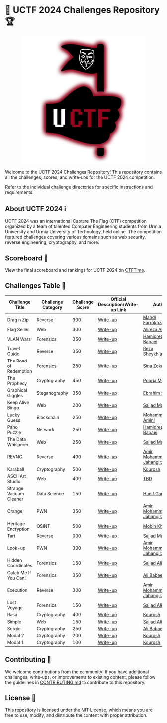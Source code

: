 # 🚀 UCTF 2024 Challenges Repository 🏆

<p align="center">
    <img src="./UCTF.jpg" alt="UCTF Logo" width="400">
</p>

Welcome to the UCTF 2024 Challenges Repository! This repository contains all the challenges, scores, and write-ups for the UCTF 2024 competition.

Refer to the individual challenge directories for specific instructions and requirements.

## About UCTF 2024 ℹ️

UCTF 2024 was an international Capture The Flag (CTF) competition organized by a team of talented Computer Engineering students from Urmia University and Urmia University of Technology, held online. The competition featured challenges covering various domains such as web security, reverse engineering, cryptography, and more.

## Scoreboard 🏅

View the final scoreboard and rankings for UCTF 2024 on [CTFTime](https://ctftime.org/event/2460).

## Challenges Table 🎯

| Challenge Title        | Challenge Category | Challenge Score | Official Description/Write-up Link             | Author                                                  |
| ---------------------- | ------------------ | --------------- | ---------------------------------------------- | ------------------------------------------------------- |
| Drag n Zip             | Reverse            | 300             | [Write-up](./drag-n-zip/README.md)             | [Mahdi Farrokhzadeh](https://github.com/IrHidden)       |
| Flag Seller            | Web                | 300             | [Write-up](./flag-seller/README.MD)            | [Alireza Alijani](https://github.com/alirezaalj)        |
| VLAN Wars              | Forensics          | 350             | [Write-up](./vlan_wars/README.md)              | [Hamidreza Babaei](https://github.com/HamidRezaBabaeii) |
| Travel Guide           | Reverse            | 350             | [Write-up](./travelguide/README.md)            | [Reza Sheykhlarmazari](TBD)                             |
| The Road of Redemption | Forensics          | 250             | [Write-up](./the-road-of-redemption/README.md) | [Sina Zokaei](https://github.com/sinazokaei)            |
| The Prophecy           | Cryptography       | 450             | [Write-up](./the-prophecy/README.md)           | [Pooria Mokhtari](https://github.com/p0m0h3)            |
| Graphical Giggles      | Steganography      | 350             | [Write-up](./graphical-giggles/README.md)      | [Ebrahim Shami](https://github.com/qfewzz)              |
| Keep Alive Bingo       | Web                | 200             | [Write-up](./keep-alive-bingo/README.md)       | [Sajjad Manafi](https://github.com/SajjadManafi)        |
| Lucky Guess            | Blockchain         | 250             | [Write-up](./lucky-guess/README.md)            | [Mohammad Amini](https://github.com/m-amini-sss)        |
| Paho Puzzle            | Network            | 250             | [Write-up](./paho-puzzle/README.md)            | [Hamidreza Babaei](https://github.com/HamidRezaBabaeii) |
| The Data Whisperer     | Web                | 250             | [Write-up](./the-data-whisperer/README.md)     | [Sajjad Manafi](https://github.com/SajjadManafi)        |
| REVNG                  | Reverse            | 400             | [Write-up](./revng/README.md)                  | [Amir Mohammad Jahangirzad](https://github.com/reodus)  |
| Karaball               | Cryptography       | 500             | [Write-up](./karaball/README.md)               | [Kourosh](https://github.com/YoungMind1)                |
| ASCII Art Studio       | Web                | 400             | [Write-up](./ascii-art-studio/README.md)       | [TBD](TBD)                                              |
| Strange Vacuum Cleaner | Data Science       | 150             | [Write-up](./strange-vacuum-cleaner/README.md) | [Hanif Ganji](https://github.com/HanifGanji)            |
| Orange                 | PWN                | 350             | [Write-up](./orange/README.md)                 | [Amir Mohammad Jahangirzad](https://github.com/reodus)  |
| Heritage Encryption    | OSINT              | 500             | [Write-up](./heritage-encryption/README.md)    | [Mobin Kheibary](https://github.com/Mobiwn/)            |
| Tart                   | Reverse            | 000             | [Write-up](./tart/README.md)                   | [Sajjad Manafi](https://github.com/SajjadManafi)        |
| Look-up                | PWN                | 300             | [Write-up](./lookup/README.md)                 | [Amir Mohammad Jahangirzad](https://github.com/reodus)  |
| Hidden Coordinates     | Forensics          | 150             | [Write-up](./hidden-coordinates/README.md)     | [Sajjad Alibabaei](https://github.com/sajad-alibabaie)  |
| Catch Me If You Can!   | Forensics          | 350             | [Write-up](./catch-me-if-you-can/README.md)    | [Ali Babaei](https://github.com/alibabaei4)             |
| Execution              | Reverse            | 300             | [Write-up](./execution/README.md)              | [Amir Mohammad Jahangirzad](https://github.com/reodus)  |
| Lost Voyage            | Forensics          | 150             | [Write-up](./lost-voyage/README.md)            | [Sajjad Alibabaei](https://github.com/sajad-alibabaie)  |
| Rasa                   | Cryptography       | 400             | [Write-up](./rasa/README.md)                   | [Kourosh](TBD)                                          |
| Simple                 | Web                | 150             | [Write-up](./simple/README.md)                 | [Sajjad Alibabaei](https://github.com/sajad-alibabaie)  |
| Sergio                 | Cryptography       | 250             | [Write-up](./sergio/README.md)                 | [Ali Babaei](https://github.com/alibabaei4)             |
| Modal 2                | Cryptography       | 200             | [Write-up](./modal2/README.md)                 | [Kourosh](TBD)                                          |
| Modal 1                | Cryptography       | 100             | [Write-up](./modal1/README.md)                 | [Kourosh](TBD)                                          |

## Contributing 🤝

We welcome contributions from the community! If you have additional challenges, write-ups, or improvements to existing content, please follow the guidelines in [CONTRIBUTING.md](CONTRIBUTING.md) to contribute to this repository.

## License 📄

This repository is licensed under the [MIT License](LICENSE), which means you are free to use, modify, and distribute the content with proper attribution.


